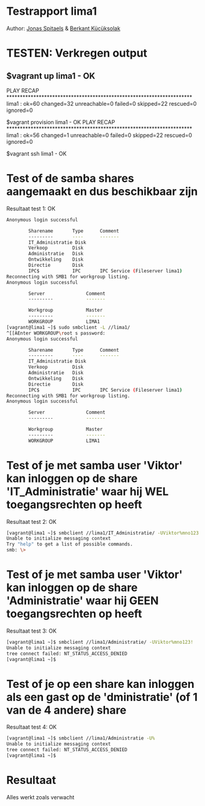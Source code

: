 # Testrapport lima1

Author: [Jonas Spitaels](https://github.com/JonasSpitaels) & [Berkant Kücüksolak](https://github.com/BerkantKs)



# TESTEN: Verkregen output 
$vagrant up lima1 - OK
-----------------
PLAY RECAP *********************************************************************
lima1                      : ok=60   changed=32   unreachable=0    failed=0    skipped=22   rescued=0    ignored=0

$vagrant provision lima1 - OK
PLAY RECAP *********************************************************************
lima1                      : ok=56   changed=1    unreachable=0    failed=0    skipped=22   rescued=0    ignored=0

$vagrant ssh lima1 - OK


# Test of de samba shares aangemaakt en dus beschikbaar zijn
Resultaat test 1: OK

```bash output
Anonymous login successful

        Sharename       Type      Comment
        ---------       ----      -------
        IT_Administratie Disk
        Verkoop         Disk
        Administratie   Disk
        Ontwikkeling    Disk
        Directie        Disk
        IPC$            IPC       IPC Service (Fileserver lima1)
Reconnecting with SMB1 for workgroup listing.
Anonymous login successful

        Server               Comment
        ---------            -------

        Workgroup            Master
        ---------            -------
        WORKGROUP            LIMA1
[vagrant@lima1 ~]$ sudo smbclient -L //lima1/
^[[AEnter WORKGROUP\root s password:
Anonymous login successful

        Sharename       Type      Comment
        ---------       ----      -------
        IT_Administratie Disk
        Verkoop         Disk
        Administratie   Disk
        Ontwikkeling    Disk
        Directie        Disk
        IPC$            IPC       IPC Service (Fileserver lima1)
Reconnecting with SMB1 for workgroup listing.
Anonymous login successful

        Server               Comment
        ---------            -------

        Workgroup            Master
        ---------            -------
        WORKGROUP            LIMA1
```

# Test of je met samba user 'Viktor' kan inloggen op de share 'IT_Administratie' waar hij WEL toegangsrechten op heeft
Resultaat test 2: OK
```bash output
[vagrant@lima1 ~]$ smbclient //lima1/IT_Administratie/ -UViktor%mno123!
Unable to initialize messaging context
Try "help" to get a list of possible commands.
smb: \>

```

# Test of je met samba user 'Viktor' kan inloggen op de share 'Administratie' waar hij GEEN toegangsrechten op heeft
Resultaat test 3: OK
```bash output
[vagrant@lima1 ~]$ smbclient //lima1/Administratie/ -UViktor%mno123!
Unable to initialize messaging context
tree connect failed: NT_STATUS_ACCESS_DENIED
[vagrant@lima1 ~]$

```

# Test of je op een share kan inloggen als een gast op de 'dministratie' (of 1 van de 4 andere) share
Resultaat test 4: OK
```bash output
[vagrant@lima1 ~]$ smbclient //lima1/Administratie -U%
Unable to initialize messaging context
tree connect failed: NT_STATUS_ACCESS_DENIED
[vagrant@lima1 ~]$

```


# Resultaat
Alles werkt zoals verwacht
